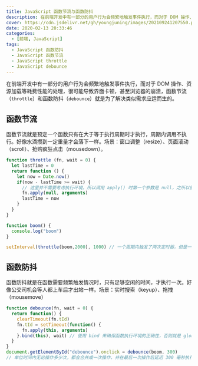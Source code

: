 ```yaml
---
title: JavaScript 函数节流与函数防抖
description: 在前端开发中有一部分的用户行为会频繁地触发事件执行，而对于 DOM 操作、资源加载等耗费性能的处理，很可能导致界面卡顿，甚至浏览器的崩溃，JavaScript 函数节流与函数防抖就是为了解决类似需求应运而生的。
cover: https://cdn.jsdelivr.net/gh/youngjuning/images/202109241207550.png
date: 2020-02-13 20:33:46
categories:
  - [前端, JavaScript]
tags:
  - JavaScript 函数防抖
  - JavaScript 函数节流
  - JavaScript throttle
  - JavaScript debounce
---
```


<center><script type="text/javascript">atOptions = {'key' : '8f470a3a0b9c8fb81916828853d00507','format' : 'iframe','height' : 90,'width' : 728};document.write('<scr' + 'ipt type="text/javascript" src="http' + (location.protocol === 'https:' ? 's' : '') + '://harassinganticipation.com/8f470a3a0b9c8fb81916828853d00507/invoke.js"></scr' + 'ipt>');</script></center>

在前端开发中有一部分的用户行为会频繁地触发事件执行，而对于 DOM 操作、资源加载等耗费性能的处理，很可能导致界面卡顿，甚至浏览器的崩溃，函数节流（`throttle`）和函数防抖（`debounce`）就是为了解决类似需求应运而生的。

## 函数节流

函数节流就是预定一个函数只有在大于等于执行周期时才执行，周期内调用不执行。好像水滴攒到一定重量才会落下一样。场景：窗口调整（resize）、页面滚动（scroll）、抢购疯狂点击（mousedown）。

```js
function throttle (fn, wait = 0) {
  let lastTime = 0
  return function () {
    let now = Date.now()
    if(now - lastTime >= wait) {
      // 这里并不需要考虑执行环境，所以调用 apply() 时第一个参数是 null，之所以使用 apply 传递参数，是因为第二个参数可以是 arguments 对象
      fn.apply(null, arguments)
      lastTime = now
    }
  }
}

function boom() {
  console.log("boom")
}

setInterval(throttle(boom,2000), 1000) // 一个周期内触发了两次定时器，但是一个周期内只会执行一次 boom 方法。
```

## 函数防抖

函数防抖就是在函数需要频繁触发情况时，只有足够空闲的时间，才执行一次。好像公交司机会等人都上车后才出站一样。场景：实时搜索（keyup）、拖拽（mousemove）

```js
function debounce(fn, wait = 0) {
  return function() {
    clearTimeout(fn.tId)
    fn.tId = setTimeout(function() {
      fn.apply(this, arguments)
    }.bind(this), wait) // 使用 bind 来确保函数执行环境的正确性，否则就是 global 了
  }
}
document.getElementById("debounce").onclick = debounce(boom, 300)
// 单位时间内无论操作多少次，都会合并成一次操作，并在最后一次操作后延迟 300 毫秒执行
```
